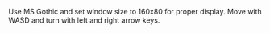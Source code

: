 Use MS Gothic and set window size to 160x80 for proper display.
Move with WASD and turn with left and right arrow keys.

